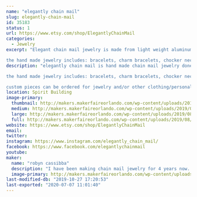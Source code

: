 ```yaml
---
name: "elegantly chain mail"
slug: elegantly-chain-mail
id: 35183
status: 1
url: https://www.etsy.com/shop/ElegantlyChainMail
categories:
  - Jewelry
excerpt: "Elegant chain mail jewelry is made from light weight aluminum in bright colors. every piece is hand made and adjusted to fit you on site.

the hand made jewelry includes: bracelets, charm bracelets, chocker necklaces, pendent necklaces, and earrings. "
description: "elegantly chain mail is hand made chain mail jewelry done in simply and light weight aluminum in bright and vibrant colors. all pieces are hand made and custom fitted on site so that they fit each person perfectly.

the hand made jewelry includes: bracelets, charm bracelets, chocker necklaces, pendent necklaces, and earrings. the jewelry is done in a victorian/gothic style, that showcases the artists specialized art form. 

custom pieces can be ordered for jewelry and/or other clothing/personal accessories. an example of some of the custom orders that have been fulfilled in the past are hair clips and appearal add-ons (shoulder pieces, sleeve designs, etc.)."
location: Spirit Building
image-primary:
  thumbnail: http://makers.makerfaireorlando.com/wp-content/uploads/2019/08/60565498_1079102532213503_8975995174874251264_n-3-150x150.jpg
  medium: http://makers.makerfaireorlando.com/wp-content/uploads/2019/08/60565498_1079102532213503_8975995174874251264_n-3-300x300.jpg
  large: http://makers.makerfaireorlando.com/wp-content/uploads/2019/08/60565498_1079102532213503_8975995174874251264_n-3.jpg
  full: http://makers.makerfaireorlando.com/wp-content/uploads/2019/08/60565498_1079102532213503_8975995174874251264_n-3.jpg
website: https://www.etsy.com/shop/ElegantlyChainMail
email: 
twitter: 
instagram: https://www.instagram.com/elegantly_chain_mail/
facebook: https://www.facebook.com/elegantlychainmail
youtube: 
maker:
  name: "robyn cassibba"
  description: "I have been making chain mail jewelry for 4 years now. I started because I have a hard time finding jewelry that fits me and doesn't effect my delicate skin. when I started I found a lot of people were interested in the jewelry I was wearing so I decided to try selling it. so I started to sell online now I think I am ready to get out there and sell at events."
  image-primary: http://makers.makerfaireorlando.com/wp-content/uploads/2019/08/56184164_1025455330911557_8337655840894877696_n.jpg
last-modified-db: "2019-10-27 17:20:53"
last-exported: "2020-07-07 11:01:40"
---
```

